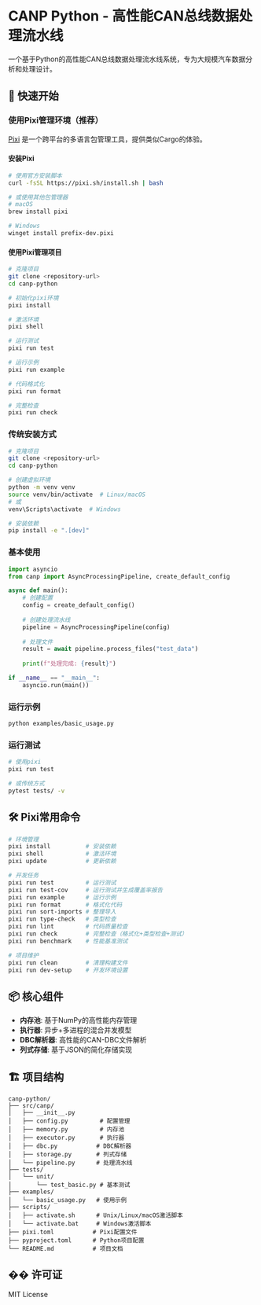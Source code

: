 # CANP Python - 高性能CAN总线数据处理流水线

一个基于Python的高性能CAN总线数据处理流水线系统，专为大规模汽车数据分析和处理设计。

## 🚀 快速开始

### 使用Pixi管理环境（推荐）

[Pixi](https://pixi.sh/) 是一个跨平台的多语言包管理工具，提供类似Cargo的体验。

#### 安装Pixi

```bash
# 使用官方安装脚本
curl -fsSL https://pixi.sh/install.sh | bash

# 或使用其他包管理器
# macOS
brew install pixi

# Windows
winget install prefix-dev.pixi
```

#### 使用Pixi管理项目

```bash
# 克隆项目
git clone <repository-url>
cd canp-python

# 初始化pixi环境
pixi install

# 激活环境
pixi shell

# 运行测试
pixi run test

# 运行示例
pixi run example

# 代码格式化
pixi run format

# 完整检查
pixi run check
```

### 传统安装方式

```bash
# 克隆项目
git clone <repository-url>
cd canp-python

# 创建虚拟环境
python -m venv venv
source venv/bin/activate  # Linux/macOS
# 或
venv\Scripts\activate  # Windows

# 安装依赖
pip install -e ".[dev]"
```

### 基本使用

```python
import asyncio
from canp import AsyncProcessingPipeline, create_default_config

async def main():
    # 创建配置
    config = create_default_config()
    
    # 创建处理流水线
    pipeline = AsyncProcessingPipeline(config)
    
    # 处理文件
    result = await pipeline.process_files("test_data")
    
    print(f"处理完成: {result}")

if __name__ == "__main__":
    asyncio.run(main())
```

### 运行示例

```bash
python examples/basic_usage.py
```

### 运行测试

```bash
# 使用pixi
pixi run test

# 或传统方式
pytest tests/ -v
```

## 🛠️ Pixi常用命令

```bash
# 环境管理
pixi install          # 安装依赖
pixi shell            # 激活环境
pixi update           # 更新依赖

# 开发任务
pixi run test         # 运行测试
pixi run test-cov     # 运行测试并生成覆盖率报告
pixi run example      # 运行示例
pixi run format       # 格式化代码
pixi run sort-imports # 整理导入
pixi run type-check   # 类型检查
pixi run lint         # 代码质量检查
pixi run check        # 完整检查（格式化+类型检查+测试）
pixi run benchmark    # 性能基准测试

# 项目维护
pixi run clean        # 清理构建文件
pixi run dev-setup    # 开发环境设置
```

## 📦 核心组件

- **内存池**: 基于NumPy的高性能内存管理
- **执行器**: 异步+多进程的混合并发模型
- **DBC解析器**: 高性能的CAN-DBC文件解析
- **列式存储**: 基于JSON的简化存储实现

## 🏗️ 项目结构

```
canp-python/
├── src/canp/
│   ├── __init__.py
│   ├── config.py         # 配置管理
│   ├── memory.py         # 内存池
│   ├── executor.py       # 执行器
│   ├── dbc.py           # DBC解析器
│   ├── storage.py       # 列式存储
│   └── pipeline.py      # 处理流水线
├── tests/
│   └── unit/
│       └── test_basic.py # 基本测试
├── examples/
│   └── basic_usage.py   # 使用示例
├── scripts/
│   ├── activate.sh      # Unix/Linux/macOS激活脚本
│   └── activate.bat     # Windows激活脚本
├── pixi.toml           # Pixi配置文件
├── pyproject.toml      # Python项目配置
└── README.md           # 项目文档
```

## �� 许可证

MIT License 